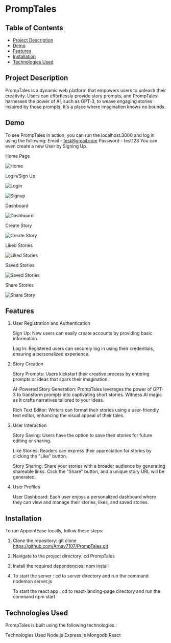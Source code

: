 # PrompTales

## Table of Contents

- [Project Description](#project-description)
- [Demo](#demo)
- [Features](#features)
- [Installation](#installation)
- [Technologies Used](#technologies-used)


## Project Description

PrompTales is a dynamic web platform that empowers users to unleash their creativity. Users can effortlessly provide story prompts, and PrompTales harnesses the power of AI, such as GPT-3, to weave engaging stories inspired by those prompts. It's a place where imagination knows no bounds.

## Demo

To see PrompTales in action, you can run the localhost:3000 and log in using the following:
   Email - test@gmail.com
   Password - test123
You can even create a new User by Signing Up.


Home Page

![Home](https://github.com/Arnav7107/PrompTales/assets/109273538/27ffb729-3820-4c12-9401-b16d6fd1d5f7)


Login/Sign Up

![Login](https://github.com/Arnav7107/PrompTales/assets/109273538/3651bdbb-357d-40e8-910e-fe5a1315c691)

![Signup](https://github.com/Arnav7107/PrompTales/assets/109273538/03b3e657-f59d-4e28-8c84-120a687272c1)


Dashboard

![Dashboard](https://github.com/Arnav7107/PrompTales/assets/109273538/6ea570b6-438e-444f-9343-35c4bd3e9f8b)


Create Story

![Create Story](https://github.com/Arnav7107/PrompTales/assets/109273538/7d7e7d6b-4684-4aaa-a08b-6e8815ab1987)


Liked Stories

![Liked Stories](https://github.com/Arnav7107/PrompTales/assets/109273538/64f63008-fe85-4cde-9035-6e838db787d2)


Saved Stories

![Saved Stories](https://github.com/Arnav7107/PrompTales/assets/109273538/d822bd2c-13ae-4afd-904e-006262f1a357)


Share Stories

![Share Story](https://github.com/Arnav7107/PrompTales/assets/109273538/4ab19a8a-4ba1-4f0b-b77b-311a7f56722b)



## Features

1. User Registration and Authentication

    Sign Up: New users can easily create accounts by providing basic information.

    Log In: Registered users can securely log in using their credentials, ensuring a personalized experience.

2. Story Creation

    Story Prompts: Users kickstart their creative process by entering prompts or ideas that spark their imagination.

    AI-Powered Story Generation: PrompTales leverages the power of GPT-3 to transform prompts into captivating short stories. Witness AI magic as it crafts narratives tailored to your ideas.

    Rich Text Editor: Writers can format their stories using a user-friendly text editor, enhancing the visual appeal of their tales.

3. User Interaction

    Story Saving: Users have the option to save their stories for future editing or sharing.
   
    Like Stories: Readers can express their appreciation for stories by clicking the "Like" button.

    Story Sharing: Share your stories with a broader audience by generating shareable links. Click the "Share" button, and a unique story URL will be generated.

    
4. User Profiles

    User Dashboard: Each user enjoys a personalized dashboard where they can view and manage their stories, likes, and saved stories.


## Installation

To run AppointEase locally, follow these steps:

1. Clone the repository:
    git clone https://github.com/Arnav7107/PrompTales.git

2. Navigate to the project directory:
   cd PrompTales
   
3. Install the required dependencies:
   npm install

4. To start the server :
   cd to server directory and run the command nodemon server.js

   To start the react app :
   cd to react-landing-page directory and run the command npm start

## Technologies Used

PrompTales is built using the following technologies :

Technologies Used
    Node.js
    Express.js
    Mongodb
    React
    

   

